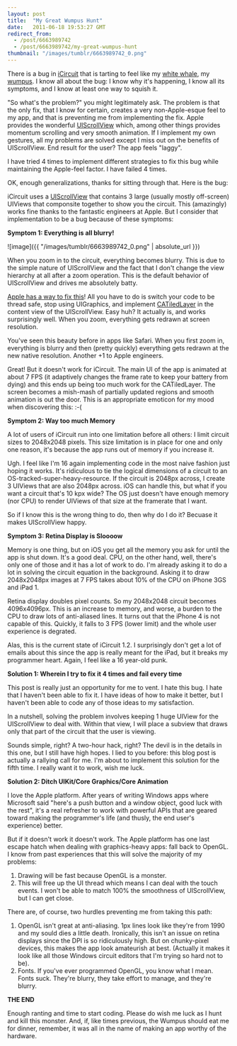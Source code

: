 ```yaml
---
layout: post
title:  "My Great Wumpus Hunt"
date:   2011-06-18 19:53:27 GMT
redirect_from:
  - /post/6663989742
  - /post/6663989742/my-great-wumpus-hunt
thumbnail: "/images/tumblr/6663989742_0.png"
---
```




There is a bug in [iCircuit](http://icircuitapp.com) that is tarting to feel like my [white whale](http://en.wikipedia.org/wiki/Moby-Dick), my [wumpus](http://en.wikipedia.org/wiki/Wumpus). I know all about the bug: I know why it's happening, I know all its symptoms, and I know at least one way to squish it.

"So what's the problem?" you might legitimately ask. The problem is that the only fix, that I know for certain, creates a very non-Apple-esque feel to my app, and that is preventing me from implementing the fix. Apple provides the wonderful [UIScrollView](http://developer.apple.com/library/ios/#documentation/UIKit/Reference/UIScrollView_Class/Reference/UIScrollView.html) which, among other things provides momentum scrolling and very smooth animation. If I implement my own gestures, all my problems are solved except I miss out on the benefits of UIScrollView. End result for the user? The app feels "laggy".

I have tried 4 times to implement different strategies to fix this bug while maintaining the Apple-feel factor. I have failed 4 times. 

OK, enough generalizations, thanks for sitting through that. Here is the bug:

iCircuit uses a [UIScrollView](http://developer.apple.com/library/ios/#documentation/UIKit/Reference/UIScrollView_Class/Reference/UIScrollView.html) that contains 3 large (usually mostly off-screen) UIViews that componsite together to show you the circuit. This (amazingly) works fine thanks to the fantastic engineers at Apple. But I consider that implementation to be a bug because of these symptoms:

**Symptom 1: Everything is all blurry!**

![image]({{ "/images/tumblr/6663989742_0.png" | absolute_url }})

When you zoom in to the circuit, everything becomes blurry. This is due to the simple nature of UIScrollView and the fact that I don't change the view hierarchy at all after a zoom operation. This is the default behavior of UIScrollView and drives me absolutely batty.

[Apple has a way to fix this](http://developer.apple.com/library/ios/documentation/WindowsViews/Conceptual/UIScrollView_pg/ZoomZoom/ZoomZoom.html#//apple_ref/doc/uid/TP40008179-CH102-SW9)! All you have to do is switch your code to be thread safe, stop using UIGraphics, and implement [CATiledLayer](http://developer.apple.com/library/ios/#documentation/GraphicsImaging/Reference/CATiledLayer_class/Introduction/Introduction.html) in the content view of the UIScrollView. Easy huh? It actually is, and works surprisingly well. When you zoom, everything gets redrawn at screen resolution.

You've seen this beauty before in apps like Safari. When you first zoom in, everything is blurry and then (pretty quickly) everything gets redrawn at the new native resolution. Another +1 to Apple engineers.

Great! But it doesn't work for iCircuit. The main UI of the app is animated at about 7 FPS (it adaptively changes the frame rate to keep your battery from dying) and this ends up being too much work for the CATiledLayer. The screen becomes a mish-mash of partially updated regions and smooth animation is out the door. This is an appropriate emoticon for my mood when discovering this: :-(

**Symptom 2: Way too much Memory**

A lot of users of iCircuit run into one limitation before all others: I limit circuit sizes to 2048x2048 pixels. This size limitation is in place for one and only one reason, it's because the app runs out of memory if you increase it.

Ugh. I feel like I'm 16 again implementing code in the most naive fashion just hoping it works. It's ridiculous to tie the logical dimensions of a circuit to an OS-tracked-super-heavy-resource. If the circuit is 2048px across, I create 3 UIViews that are also 2048px across. iOS can handle this, but what if you want a circuit that's 10 kpx wide? The OS just doesn't have enough memory (nor CPU) to render UIViews of that size at the framerate that I want.

So if I know this is the wrong thing to do, then why do I do it? Becuase it makes UIScrollView happy.

**Symptom 3: Retina Display is Sloooow**

Memory is one thing, but on iOS you get all the memory you ask for until the app is shut down. It's a good deal. CPU, on the other hand, well, there's only one of those and it has a lot of work to do. I'm already asking it to do a lot in solving the circuit equation in the background. Asking it to draw 2048x2048px images at 7 FPS takes about 10% of the CPU on iPhone 3GS and iPad 1.

Retina display doubles pixel counts. So my 2048x2048 circuit becomes 4096x4096px. This is an increase to memory, and worse, a burden to the CPU to draw lots of anti-aliased lines. It turns out that the iPhone 4 is not capable of this. Quickly, it falls to 3 FPS (lower limit) and the whole user experience is degrated.

Alas, this is the current state of iCircuit 1.2. I surprisingly don't get a lot of emails about this since the app is really meant for the iPad, but it breaks my programmer heart. Again, I feel like a 16 year-old punk.

**Solution 1: Wherein I try to fix it 4 times and fail every time**

This post is really just an opportunity for me to vent. I hate this bug. I hate that I haven't been able to fix it. I have ideas of how to make it better, but I haven't been able to code any of those ideas to my satisfaction.

In a nutshell, solving the problem involves keeping 1 huge UIView for the UIScrollView to deal with. Within that view, I will place a subview that draws only that part of the circuit that the user is viewing.

Sounds simple, right? A two-hour hack, right? The devil is in the details in this one, but I still have high hopes. I lied to you before: this blog post is actually a rallying call for me. I'm about to implement this solution for the fifth time. I really want it to work, wish me luck.

**Solution 2: Ditch UIKit/Core Graphics/Core Animation**

I love the Apple platform. After years of writing Windows apps where Microsoft said "here's a push button and a window object, good luck with the rest", it's a real refresher to work with powerful APIs that are geared toward making the programmer's life (and thusly, the end user's experience) better.

But if it doesn't work it doesn't work. The Apple platform has one last escape hatch when dealing with graphics-heavy apps: fall back to OpenGL. I know from past experiences that this will solve the majority of my problems:

1. Drawing will be fast because OpenGL is a monster.
2. This will free up the UI thread which means I can deal with the touch events. I won't be able to match 100% the smoothness of UIScrollView, but I can get close.

There are, of course, two hurdles preventing me from taking this path:

1. OpenGL isn't great at anti-aliasing. 1px lines look like they're from 1990 and my sould dies a little death. Ironically, this isn't an issue on retina displays since the DPI is so ridiculously high. But on chunky-pixel devices, this makes the app look amateurish at best. (Actually it makes it look like all those Windows circuit editors that I'm trying so hard not to be).
2. Fonts. If you've ever programmed OpenGL, you know what I mean. Fonts suck. They're blurry, they take effort to manage, and they're blurry.

**THE END**

Enough ranting and time to start coding. Please do wish me luck as I hunt and kill this monster. And, if, like times previous, the Wumpus should eat me for dinner, remember, it was all in the name of making an app worthy of the hardware.

